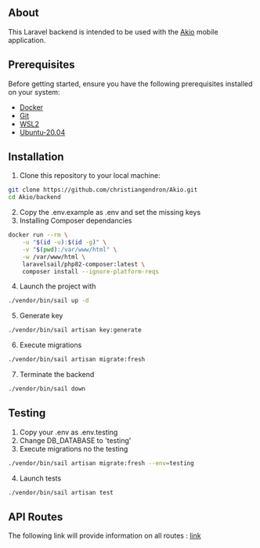 ## About

This Laravel backend is intended to be used with the [Akio](https://github.com/christiangendron/Akio/tree/main/mobile) mobile application.

## Prerequisites

Before getting started, ensure you have the following prerequisites installed on your system:

- [Docker](https://www.docker.com/)
- [Git](https://git-scm.com/)
- [WSL2](https://learn.microsoft.com/en-us/windows/wsl/install)
- [Ubuntu-20.04](https://apps.microsoft.com/detail/ubuntu-20-04-6-lts/9MTTCL66CPXJ?hl=en-US&gl=US)

## Installation

1. Clone this repository to your local machine:

```bash
git clone https://github.com/christiangendron/Akio.git
cd Akio/backend
```

2. Copy the .env.example as .env and set the missing keys
3. Installing Composer dependancies

```bash
docker run --rm \
    -u "$(id -u):$(id -g)" \
    -v "$(pwd):/var/www/html" \
    -w /var/www/html \
    laravelsail/php82-composer:latest \
    composer install --ignore-platform-reqs
```

4. Launch the project with 

```bash
./vendor/bin/sail up -d 
```

5. Generate key

```bash
./vendor/bin/sail artisan key:generate
```

6. Execute migrations

```bash
./vendor/bin/sail artisan migrate:fresh
```

7. Terminate the backend

```bash
./vendor/bin/sail down
```

## Testing

1. Copy your .env as .env.testing
2. Change DB_DATABASE to 'testing'
3. Execute migrations no the testing

```bash
./vendor/bin/sail artisan migrate:fresh --env=testing
```

4. Launch tests

```bash
./vendor/bin/sail artisan test
```

## API Routes

The following link will provide information on all routes : [link](https://documenter.getpostman.com/view/20337635/2s9YXe8jwm)